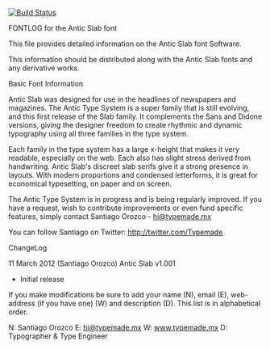 [![Build Status](https://travis-ci.org/fontdirectory/anticslab.svg?branch=master)](https://travis-ci.org/fontdirectory/anticslab)

FONTLOG for the Antic Slab font

This file provides detailed information on the Antic Slab 
font Software.

This information should be distributed along with the 
Antic Slab fonts and any derivative works.

Basic Font Information

Antic Slab was designed for use in the headlines of 
newspapers and magazines. The Antic Type System is a 
super family that is still evolving, and this first 
release of the Slab family. It complements the Sans 
and Didone versions, giving the designer freedom to 
create rhythmic and dynamic typography using all 
three families in the type system.

Each family in the type system has a large x-height 
that makes it very readable, especially on the web. 
Each also has slight stress derived from handwriting. 
Antic Slab's discreet slab serifs give it a strong 
presence in layouts. With modern proportions and 
condensed letterforms, it is great for economical 
typesetting, on paper and on screen.

The Antic Type System is in progress and is being 
regularly improved. If you have a request, wish to 
contribute improvements or even fund specific features, 
simply contact Santiago Orozco - hi@typemade.mx 

You can follow Santiago on Twitter: 
http://twitter.com/Typemade

ChangeLog

11 March 2012 (Santiago Orozco) Antic Slab v1.001
- Initial release


If you make modifications be sure to add your name (N), 
email (E), web-address (if you have one) (W) and 
description (D). This list is in alphabetical order.

N: Santiago Orozco
E: hi@typemade.mx
W: www.typemade.mx
D: Typographer & Type Engineer
